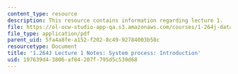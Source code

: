 ```yaml
---
content_type: resource
description: This resource contains information regarding lecture 1.
file: https://ol-ocw-studio-app-qa.s3.amazonaws.com/courses/1-264j-database-internet-and-systems-integration-technologies-fall-2013/197639d43806af04207f795d5c539d68_MIT1_264JF13_lect_1.pdf
file_type: application/pdf
parent_uid: 5fa4a8fe-a152-f202-8c49-92784003b58c
resourcetype: Document
title: '1.264J Lecture 1 Notes: System process: Introduction'
uid: 197639d4-3806-af04-207f-795d5c539d68
---
```

